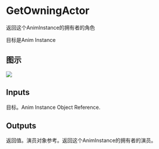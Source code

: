 # GetOwningActor

返回这个AnimInstance的拥有者的角色

目标是Anim Instance

## 图示

![]($-20221218-17495603.png)

## Inputs

目标。Anim Instance Object Reference.  

## Outputs

返回值。演员对象参考。返回这个AnimInstance的拥有者的演员。
